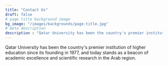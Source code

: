 ```yaml
---
title: "Contact Us"
draft: false
# page title background image
bg_image: "/images/backgrounds/page-title.jpg"
# meta description
description : "Qatar University has been the country's premier institution of higher education since its founding in 1977, and today stands as a beacon of academic excellence and scientific research in the Arab region."
---
```


Qatar University has been the country's premier institution of higher education since its founding in 1977, and today stands as a beacon of academic excellence and scientific research in the Arab region.
